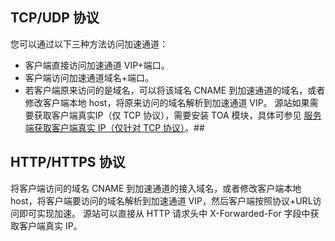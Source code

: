 ## TCP/UDP 协议
您可以通过以下三种方法访问加速通道：
-	客户端直接访问加速通道 VIP+端口。
-	客户端访问加速通道域名+端口。
-	若客户端原来访问的是域名，可以将该域名 CNAME 到加速通道的域名，或者修改客户端本地 host，将原来访问的域名解析到加速通道 VIP。
源站如果需要获取客户端真实IP（仅 TCP 协议），需要安装 TOA 模块，具体可参见 [服务端获取客户端真实 IP（仅针对 TCP 协议）](https://cloud.tencent.com/document/product/608/17540)。##

## HTTP/HTTPS 协议
将客户端访问的域名 CNAME 到加速通道的接入域名，或者修改客户端本地 host，将客户端要访问的域名解析到加速通道 VIP，然后客户端按照协议+URL访问即可实现加速。
源站可以直接从 HTTP 请求头中 X-Forwarded-For 字段中获取客户端真实 IP。

